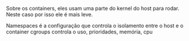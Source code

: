Sobre os containers, eles usam uma parte do kernel do host para rodar. 
Neste caso por isso ele é mais leve.

Namespaces é a configuração que controla o isolamento entre o host e o container
cgroups controla o uso, prioridades, memória, cpu